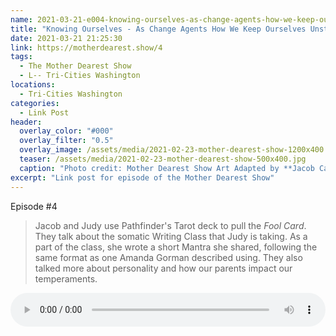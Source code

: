```yaml
---
name: 2021-03-21-e004-knowing-ourselves-as-change-agents-how-we-keep-ourselves-unstuck-link-post.md
title: "Knowing Ourselves - As Change Agents How We Keep Ourselves Unstuck [Link Post]"
date: 2021-03-21 21:25:30
link: https://motherdearest.show/4
tags:
  - The Mother Dearest Show
  - L-- Tri-Cities Washington
locations: 
  - Tri-Cities Washington
categories:
  - Link Post
header:
  overlay_color: "#000"
  overlay_filter: "0.5"
  overlay_image: /assets/media/2021-02-23-mother-dearest-show-1200x400.jpg
  teaser: /assets/media/2021-02-23-mother-dearest-show-500x400.jpg
  caption: "Photo credit: Mother Dearest Show Art Adapted by **Jacob Campbell**."
excerpt: "Link post for episode of the Mother Dearest Show"
---
```


<i class="fas fa-microphone-alt"></i> Episode #4

> Jacob and Judy use Pathfinder's Tarot deck to pull the _Fool Card_. They talk about the somatic Writing Class that Judy is taking. As a part of the class, she wrote a short Mantra she shared, following the same format as one Amanda Gorman described using. They also talked more about personality and how our parents impact our temperaments.

<audio controls="controls" style="width:100%; ">
    <source src="https://traffic.libsyn.com/secure/motherdearest/e004-knowing-ourselves-as-change-agents-how-we-keep-ourselves-unstuck.mp3" type="audio/mpeg">
    Your browser does not support the HTML5 Audio element.
</audio>
